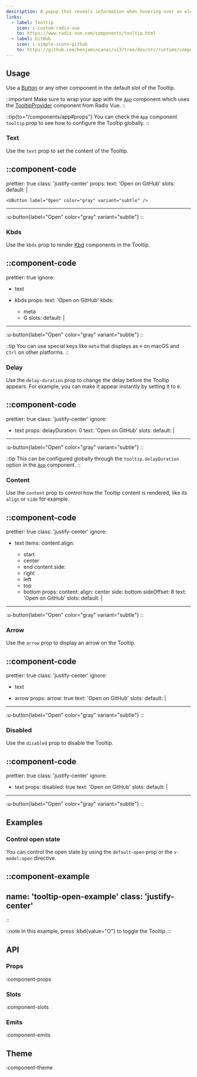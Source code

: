 ```yaml
---
description: A popup that reveals information when hovering over an element.
links:
  - label: Tooltip
    icon: i-custom-radix-vue
    to: https://www.radix-vue.com/components/tooltip.html
  - label: GitHub
    icon: i-simple-icons-github
    to: https://github.com/benjamincanac/ui3/tree/dev/src/runtime/components/Tooltip.vue
---
```


## Usage

Use a [Button](/components/button) or any other component in the default slot of the Tooltip.

::important
Make sure to wrap your app with the [`App`](/components/app) component which uses the [TooltipProvider](https://www.radix-vue.com/components/tooltip.html#provider) component from Radix Vue.
::

::tip{to="/components/app#props"}
You can check the `App` component `tooltip` prop to see how to configure the Tooltip globally.
::

### Text

Use the `text` prop to set the content of the Tooltip.

::component-code
---
prettier: true
class: 'justify-center'
props:
  text: 'Open on GitHub'
slots:
  default: |

    <UButton label="Open" color="gray" variant="subtle" />
---

:u-button{label="Open" color="gray" variant="subtle"}
::

### Kbds

Use the `kbds` prop to render [Kbd](/components/kbd) components in the Tooltip.

::component-code
---
prettier: true
ignore:
  - text
  - kbds
props:
  text: 'Open on GitHub'
  kbds:
    - meta
    - G
slots:
  default: |

    <UButton label="Open" color="gray" variant="subtle" />
---

:u-button{label="Open" color="gray" variant="subtle"}
::

::tip
You can use special keys like `meta` that displays as `⌘` on macOS and `Ctrl` on other platforms.
::

### Delay

Use the `delay-duration` prop to change the delay before the Tooltip appears. For example, you can make it appear instantly by setting it to `0`.

::component-code
---
prettier: true
class: 'justify-center'
ignore:
  - text
props:
  delayDuration: 0
  text: 'Open on GitHub'
slots:
  default: |

    <UButton label="Open" color="gray" variant="subtle" />
---

:u-button{label="Open" color="gray" variant="subtle"}
::

::tip
This can be configured globally through the `tooltip.delayDuration` option in the [`App`](/components/app) component.
::

### Content

Use the `content` prop to control how the Tooltip content is rendered, like its `align` or `side` for example.

::component-code
---
prettier: true
class: 'justify-center'
ignore:
  - text
items:
  content.align:
    - start
    - center
    - end
  content.side:
    - right
    - left
    - top
    - bottom
props:
  content:
    align: center
    side: bottom
    sideOffset: 8
  text: 'Open on GitHub'
slots:
  default: |

    <UButton label="Open" color="gray" variant="subtle" />
---

:u-button{label="Open" color="gray" variant="subtle"}
::

### Arrow

Use the `arrow` prop to display an arrow on the Tooltip.

::component-code
---
prettier: true
class: 'justify-center'
ignore:
  - text
  - arrow
props:
  arrow: true
  text: 'Open on GitHub'
slots:
  default: |

    <UButton label="Open" color="gray" variant="subtle" />
---

:u-button{label="Open" color="gray" variant="subtle"}
::

### Disabled

Use the `disabled` prop to disable the Tooltip.

::component-code
---
prettier: true
class: 'justify-center'
ignore:
  - text
props:
  disabled: true
  text: 'Open on GitHub'
slots:
  default: |

    <UButton label="Open" color="gray" variant="subtle" />
---

:u-button{label="Open" color="gray" variant="subtle"}
::

## Examples

### Control open state

You can control the open state by using the `default-open` prop or the `v-model:open` directive.

::component-example
---
name: 'tooltip-open-example'
class: 'justify-center'
---
::

::note
In this example, press :kbd{value="O"} to toggle the Tooltip.
::

## API

### Props

:component-props

### Slots

:component-slots

### Emits

:component-emits

## Theme

:component-theme
